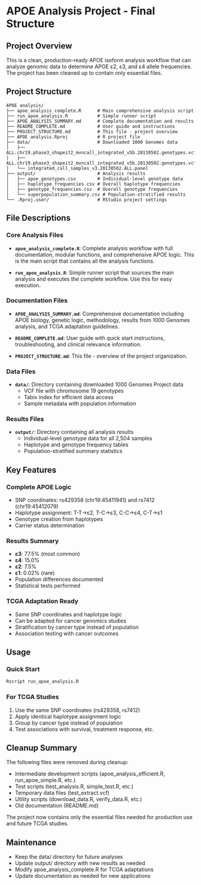# APOE Analysis Project - Final Structure

## Project Overview
This is a clean, production-ready APOE isoform analysis workflow that can analyze genomic data to determine APOE ε2, ε3, and ε4 allele frequencies. The project has been cleaned up to contain only essential files.

## Project Structure

```
APOE analysis/
├── apoe_analysis_complete.R      # Main comprehensive analysis script
├── run_apoe_analysis.R           # Simple runner script
├── APOE_ANALYSIS_SUMMARY.md      # Complete documentation and results
├── README_COMPLETE.md            # User guide and instructions
├── PROJECT_STRUCTURE.md          # This file - project overview
├── APOE analysis.Rproj           # R project file
├── data/                         # Downloaded 1000 Genomes data
│   ├── ALL.chr19.phase3_shapeit2_mvncall_integrated_v5b.20130502.genotypes.vcf.gz
│   ├── ALL.chr19.phase3_shapeit2_mvncall_integrated_v5b.20130502.genotypes.vcf.gz.tbi
│   └── integrated_call_samples_v3.20130502.ALL.panel
├── output/                       # Analysis results
│   ├── apoe_genotypes.csv        # Individual-level genotype data
│   ├── haplotype_frequencies.csv # Overall haplotype frequencies
│   ├── genotype_frequencies.csv  # Overall genotype frequencies
│   └── superpopulation_summary.csv # Population-stratified results
└── .Rproj.user/                  # RStudio project settings
```

## File Descriptions

### Core Analysis Files
- **`apoe_analysis_complete.R`**: Complete analysis workflow with full documentation, modular functions, and comprehensive APOE logic. This is the main script that contains all the analysis functions.

- **`run_apoe_analysis.R`**: Simple runner script that sources the main analysis and executes the complete workflow. Use this for easy execution.

### Documentation Files
- **`APOE_ANALYSIS_SUMMARY.md`**: Comprehensive documentation including APOE biology, genetic logic, methodology, results from 1000 Genomes analysis, and TCGA adaptation guidelines.

- **`README_COMPLETE.md`**: User guide with quick start instructions, troubleshooting, and clinical relevance information.

- **`PROJECT_STRUCTURE.md`**: This file - overview of the project organization.

### Data Files
- **`data/`**: Directory containing downloaded 1000 Genomes Project data
  - VCF file with chromosome 19 genotypes
  - Tabix index for efficient data access
  - Sample metadata with population information

### Results Files
- **`output/`**: Directory containing all analysis results
  - Individual-level genotype data for all 2,504 samples
  - Haplotype and genotype frequency tables
  - Population-stratified summary statistics

## Key Features

### Complete APOE Logic
- SNP coordinates: rs429358 (chr19:45411941) and rs7412 (chr19:45412079)
- Haplotype assignment: T-T→ε2, T-C→ε3, C-C→ε4, C-T→ε1
- Genotype creation from haplotypes
- Carrier status determination

### Results Summary
- **ε3**: 77.5% (most common)
- **ε4**: 15.0%
- **ε2**: 7.5%
- **ε1**: 0.02% (rare)
- Population differences documented
- Statistical tests performed

### TCGA Adaptation Ready
- Same SNP coordinates and haplotype logic
- Can be adapted for cancer genomics studies
- Stratification by cancer type instead of population
- Association testing with cancer outcomes

## Usage

### Quick Start
```bash
Rscript run_apoe_analysis.R
```

### For TCGA Studies
1. Use the same SNP coordinates (rs429358, rs7412)
2. Apply identical haplotype assignment logic
3. Group by cancer type instead of population
4. Test associations with survival, treatment response, etc.

## Cleanup Summary

The following files were removed during cleanup:
- Intermediate development scripts (apoe_analysis_efficient.R, run_apoe_simple.R, etc.)
- Test scripts (test_analysis.R, simple_test.R, etc.)
- Temporary data files (test_extract.vcf)
- Utility scripts (download_data.R, verify_data.R, etc.)
- Old documentation (README.md)

The project now contains only the essential files needed for production use and future TCGA studies.

## Maintenance

- Keep the data/ directory for future analyses
- Update output/ directory with new results as needed
- Modify apoe_analysis_complete.R for TCGA adaptations
- Update documentation as needed for new applications
